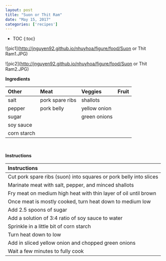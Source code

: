 ```yaml
---
layout: post
title: "Suon or Thit Ram"
date: "May 15, 2017"
categories: ['recipes']
---
```


* TOC
{:toc}



![pic1](http://jnguyen92.github.io/nhuyhoa/figure/food/Suon or Thit Ram1.JPG)

![pic2](http://jnguyen92.github.io/nhuyhoa/figure/food/Suon or Thit Ram2.JPG)

**Ingredients**

<table class = "presenttab">
 <thead>
  <tr>
   <th style="text-align:left;"> Other </th>
   <th style="text-align:left;"> Meat </th>
   <th style="text-align:left;"> Veggies </th>
   <th style="text-align:left;"> Fruit </th>
  </tr>
 </thead>
<tbody>
  <tr>
   <td style="text-align:left;"> salt </td>
   <td style="text-align:left;"> pork spare ribs </td>
   <td style="text-align:left;"> shallots </td>
   <td style="text-align:left;">  </td>
  </tr>
  <tr>
   <td style="text-align:left;"> pepper </td>
   <td style="text-align:left;"> pork belly </td>
   <td style="text-align:left;"> yellow onion </td>
   <td style="text-align:left;">  </td>
  </tr>
  <tr>
   <td style="text-align:left;"> sugar </td>
   <td style="text-align:left;">  </td>
   <td style="text-align:left;"> green onions </td>
   <td style="text-align:left;">  </td>
  </tr>
  <tr>
   <td style="text-align:left;"> soy sauce </td>
   <td style="text-align:left;">  </td>
   <td style="text-align:left;">  </td>
   <td style="text-align:left;">  </td>
  </tr>
  <tr>
   <td style="text-align:left;"> corn starch </td>
   <td style="text-align:left;">  </td>
   <td style="text-align:left;">  </td>
   <td style="text-align:left;">  </td>
  </tr>
</tbody>
</table>

<br>

**Instructions**

<table class = "presenttabnoh">
 <thead>
  <tr>
   <th style="text-align:left;"> Instructions </th>
  </tr>
 </thead>
<tbody>
  <tr>
   <td style="text-align:left;"> Cut pork spare ribs (suon) into squares or pork belly into slices </td>
  </tr>
  <tr>
   <td style="text-align:left;"> Marinate meat with salt, pepper, and minced shallots </td>
  </tr>
  <tr>
   <td style="text-align:left;"> Fry meat on medium high heat with thin layer of oil until brown </td>
  </tr>
  <tr>
   <td style="text-align:left;"> Once meat is mostly cooked, turn heat down to medium low </td>
  </tr>
  <tr>
   <td style="text-align:left;"> Add 2.5 spoons of sugar </td>
  </tr>
  <tr>
   <td style="text-align:left;"> Add a solution of 3:4 ratio of soy sauce to water </td>
  </tr>
  <tr>
   <td style="text-align:left;"> Sprinkle in a little bit of corn starch </td>
  </tr>
  <tr>
   <td style="text-align:left;"> Turn heat down to low </td>
  </tr>
  <tr>
   <td style="text-align:left;"> Add in sliced yellow onion and chopped green onions </td>
  </tr>
  <tr>
   <td style="text-align:left;"> Wait a few minutes to fully cook </td>
  </tr>
</tbody>
</table>

